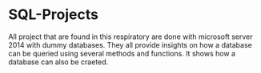 # SQL-Projects
All project that are found in this respiratory are done with microsoft server 2014 with dummy databases.
They all provide insights on how a database can be queried using several methods and functions.
It shows how a database can also be craeted.
